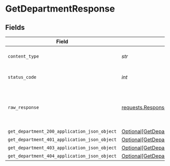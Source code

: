# GetDepartmentResponse


## Fields

| Field                                                                                                   | Type                                                                                                    | Required                                                                                                | Description                                                                                             |
| ------------------------------------------------------------------------------------------------------- | ------------------------------------------------------------------------------------------------------- | ------------------------------------------------------------------------------------------------------- | ------------------------------------------------------------------------------------------------------- |
| `content_type`                                                                                          | *str*                                                                                                   | :heavy_check_mark:                                                                                      | HTTP response content type for this operation                                                           |
| `status_code`                                                                                           | *int*                                                                                                   | :heavy_check_mark:                                                                                      | HTTP response status code for this operation                                                            |
| `raw_response`                                                                                          | [requests.Response](https://requests.readthedocs.io/en/latest/api/#requests.Response)                   | :heavy_minus_sign:                                                                                      | Raw HTTP response; suitable for custom response parsing                                                 |
| `get_department_200_application_json_object`                                                            | [Optional[GetDepartment200ApplicationJSON]](../../models/operations/getdepartment200applicationjson.md) | :heavy_minus_sign:                                                                                      | OK                                                                                                      |
| `get_department_401_application_json_object`                                                            | [Optional[GetDepartment401ApplicationJSON]](../../models/operations/getdepartment401applicationjson.md) | :heavy_minus_sign:                                                                                      | Unauthenticated                                                                                         |
| `get_department_403_application_json_object`                                                            | [Optional[GetDepartment403ApplicationJSON]](../../models/operations/getdepartment403applicationjson.md) | :heavy_minus_sign:                                                                                      | Forbidden                                                                                               |
| `get_department_404_application_json_object`                                                            | [Optional[GetDepartment404ApplicationJSON]](../../models/operations/getdepartment404applicationjson.md) | :heavy_minus_sign:                                                                                      | Not Found                                                                                               |